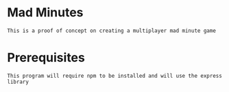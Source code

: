 # Mad Minutes
    This is a proof of concept on creating a multiplayer mad minute game

# Prerequisites
    This program will require npm to be installed and will use the express library
